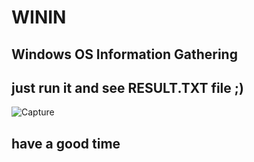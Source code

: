 # WININ
## Windows OS Information Gathering

## just run it and see RESULT.TXT file ;)


![Capture](https://user-images.githubusercontent.com/115831872/196684689-fa6f02e1-7f39-4784-9019-2632b56588fe.PNG)


## have a good time
